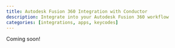 ```yaml
---
title: Autodesk Fusion 360 Integration with Conductor
description: Integrate into your Autodesk Fusion 360 workflow
categories: [integrations, apps, keycodes]
---
```


Coming soon!